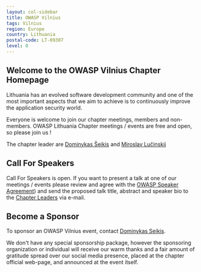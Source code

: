 ```yaml
---
layout: col-sidebar
title: OWASP Vilnius
tags: Vilnius
region: Europe
country: Lithuania
postal-code: LT-09307
level: 0  
---
```


## Welcome to the OWASP Vilnius Chapter Homepage

Lithuania has an evolved software development community and one of the
most important aspects that we aim to achieve is to continuously improve
the application security world.

Everyone is welcome to join our chapter meetings, members and
non-members. OWASP Lithuania Chapter meetings / events are free and
open, so please join us !

The chapter leader are [Dominykas Šeikis](mailto:dominykas.seikis@owasp.org) and [Miroslav Lučinskij](mailto:miroslav.lucinskij@owasp.org)

## Call For Speakers

Call For Speakers is open. If you want to present a talk at one of our meetings / events please review and agree with the
[OWASP Speaker Agreement](https://www.owasp.org/index.php/Speaker_Agreement)) and send the proposed talk title, abstract and speaker bio to the [Chapter Leaders](leaders.md) via e-mail.  

## Become a Sponsor

To sponsor an OWASP Vilnius event, contact [Dominykas Seikis](mailto:dominykas.seikis@owasp.org).

We don't have any special sponsorship package, however the sponsoring organization or individual will receive our warm thanks and a fair
amount of gratitude spread over our social media presence, placed at the chapter official web-page, and announced at the event itself.

